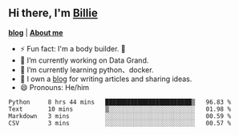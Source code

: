 

## Hi there, I'm [Billie](https://billie52707.cn) 
<strong><a href="https://www.cnblogs.com/billie52707">blog</a></strong> |
  <strong><a href="https://billie52707.cn/about/">About me</a></strong>  

- ⚡  Fun fact: I'm a body builder. 🏃
- 🔭  I’m currently working on Data Grand.
- 🌱  I’m currently learning python、docker.
- 📑  I own a [blog](https://billie52707.cn) for writing articles and sharing ideas.
- 😄  Pronouns: He/him







<!--START_SECTION:waka-->
```text
Python     8 hrs 44 mins   ████████████████████████▒   96.83 % 
Text       10 mins         ▒░░░░░░░░░░░░░░░░░░░░░░░░   01.98 % 
Markdown   3 mins          ░░░░░░░░░░░░░░░░░░░░░░░░░   00.59 % 
CSV        3 mins          ░░░░░░░░░░░░░░░░░░░░░░░░░   00.57 % 
```
<!--END_SECTION:waka-->
